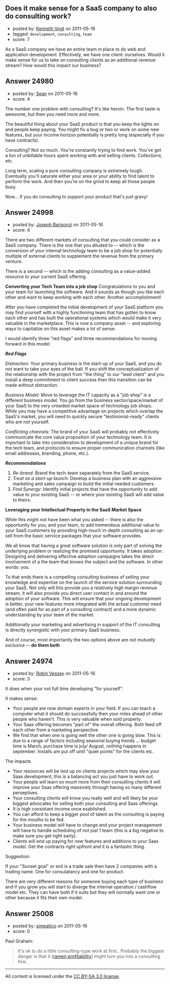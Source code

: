 ## Does it make sense for a SaaS company to also do consulting work?

- posted by: [Kenneth Vogt](https://stackexchange.com/users/-1/6736-kenneth-vogt) on 2011-05-16
- tagged: `development`, `consulting`, `team`
- score: 7

As a SaaS company we have an entire team in place to do web and application development. Effectively, we have one client: ourselves. Would it make sense for us to take on consulting clients as an additional revenue stream? How would this impact our business?


## Answer 24980

- posted by: [Sean](https://stackexchange.com/users/-1/6610-sean) on 2011-05-16
- score: 4

The number one problem with consulting?  It's like heroin.  The first taste is awesome, but then you need more and more.

The beautiful thing about your SaaS product is that you keep the lights on and people keep paying.  You might fix a bug or two or work on some new features, but your income horizon potentially is pretty long (especially if you have contracts).

Consulting?  Not so much.  You're constantly trying to find work.  You've got a ton of unbillable hours spent working with and selling clients.  Collections, etc.

Long term, scaling a pure consulting company is extremely tough.  Eventually you'll saturate either your area or your ability to find talent to perform the work.  And then you're on the grind to keep all those people busy.

Now... if you do consulting to support your product that's just gravy!


## Answer 24998

- posted by: [Joseph Barisonzi](https://stackexchange.com/users/-1/8791-joseph-barisonzi) on 2011-05-16
- score: 4

There are two different markets of consulting that you could consider as a SaaS company. There is the one that you alluded to -- which is the conversion of your internal technology team to be a job shop for potentially multiple of external clients to supplement the revenue from the primary venture.  

There is a second -- which is the adding consulting as a value-added resource to your current SaaS offering.

**Converting your Tech Team into a job shop**
Congratulations to you and your team for launching the software. And it sounds as though you like each other and want to keep working with each other. Another accomplishment! 

After you have completed the initial development of your SaaS platform you may find yourself with a highly functioning team that has gotten to know each other and has built the operational systems which would make it very valuable in the marketplace. This is now a company asset -- and exploring ways to capitalize on this asset makes a lot of sense. 

I would identify three "red flags" and three recommendations for moving forward in this model: 

***Red Flags***

*Distraction*: Your primary business is the start-up of your SaaS, and you do not want to take your eyes of the ball. If you shift the conceptualization of the relationship with the project from "the thing" to our "lead client" and you install a deep commitment to client success then this transition can be made without distraction. 

*Business Model*: Move to leverage the IT capacity as a "job shop" is a different business model. You go from the business sector/space/market of your SaaS to the very crowded market space of technology job shops. While you may have a competitive advantage on projects which overlap the SaaS's market, you will need to quickly secure "testimonial-ready" clients who are not yourself.

*Conflicting channels*: The brand of your SaaS will probably not effectively communicate the core value proposition of your technology team. It is important to take into consideration to development of a unique brand for the tech team, and protocols to ensure proper communication channels (like email addresses, branding, phone, etc.).

***Recommendations***

1. *Re-brand*: Brand the tech-team separately from the SaaS service. 
2. *Treat as a start-up launch*: Develop a business plan with an aggressive marketing and sales campaign to build the initial needed customers. 
3. *Find Synergy*: Identify initial projects that have the opportunity to add value to your existing SaaS -- or where your existing SaaS will add value to theirs. 


**Leveraging your Intellectual Property in the SaaS Market Space**

While this might not have been what you asked -- there is also the opportunity for you, and your team, to add tremendous additional value to your SaaS customers by providing high-touch in-depth consulting as an up-sell from the basic service packages that your software provides. 

We all know that having a great software solution is only part of solving the underlying problem or realizing the promised opportunity. It takes adoption. Designing and delivering effective adoption campaigns takes the direct involvement of a the team that knows the subject and the software. In other words: you. 

To that ends there is a compelling consulting business of selling your knowledge and expertise on the launch of the service solution surrounding your SaaS. Not only will this provide you a relatively high margin revenue stream, it will also provide you direct user contact in and around the adoption of your software. This will ensure that your ongoing development is better, your new features more integrated with the actual customer need (and often paid for as part of a consulting contract) and a more dynamic understanding by your team of the market. 

Additionally your marketing and advertising in support of the IT consulting is directly synergistic with your primary SaaS business. 


And of course, most importantly the two options above are *not mutually exclusive* -- **do them both**


## Answer 24974

- posted by: [Robin Vessey](https://stackexchange.com/users/-1/984-robin-vessey) on 2011-05-16
- score: 3

It does when your not full time developing "for yourself".

It makes sense:

 - Your people are now domain experts in your field. If you can teach a computer what it should do successfully then your miles ahead of other people who haven't. This is very valuable when sold properly. 
 - Your Saas offering becomes "part of" the overall offering. Both feed off each other from a marketing perspective
 - We find that when one is going well the other one is going slow. This is due to a range of factors including seasonal buying trends ... budget time is March, purchase time is july/ August, nothing happens in september. Installs are put off until "quiet points" for the clients etc.

The impacts

 - Your resources will be tied up on clients projects which may slow your Saas development, this is a balancing act you just have to work out.
 - Your people will learn so much more from their consulting clients it will improve your Saas offering massively through having so many different perseptives.
 - Your consulting clients will know you really well and will likely be your biggest advocates for selling both your consulting and Saas offerings
 - It is high consistant income once esablished.
 - You can afford to keep a bigger pool of talent as the consulting is paying for the mouths to be fed.
 - Your business model will have to change and your project management will have to handle scheduling of not just 1 team (this is a big negative to make sure you get right early).
 - Clients will end up paying for new features and additions to your Saas model. Get the contracts right upfront and it is a fantastic thing.

Suggestion:

If your "Sunset goal" or exit is a trade sale then have 2 companies with a trading name. One for consulatancy and one for product. 

There are very different reasons for someone buying each type of business and if you grow you will start to diverge the internal operation / cashflow model etc. They can have both if it suits but they will normally want one or other because it fits their own model.



## Answer 25008

- posted by: [simpatico](https://stackexchange.com/users/-1/8280-simpatico) on 2011-05-16
- score: 0

<p>Paul Graham:</p>

<blockquote>
  <p>It's ok to do a little consulting-type work at first...Probably the biggest danger is that it [<a href="http://www.paulgraham.com/ramenprofitable.html" rel="nofollow">ramen profitability</a>] might turn you into a consulting firm.</p>
</blockquote>




---

All content is licensed under the [CC BY-SA 3.0 license](https://creativecommons.org/licenses/by-sa/3.0/).
